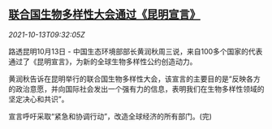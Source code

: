 <!--1634119262000-->
[联合国生物多样性大会通过《昆明宣言》](https://cn.reuters.com/article/un-biodiversity-kunming-1013-wedn-idCNKBS2H30RJ)
------

<div><i>2021-10-13T09:32:05Z</i></div><p>路透昆明10月13日 - 中国生态环境部部长黄润秋周三说，来自100多个国家的代表通过了《昆明宣言》，为新的全球生物多样性公约创造动力。</p><p>黄润秋告诉在昆明举行的联合国生物多样性大会，该宣言的主要目的是“反映各方的政治意愿，并向国际社会发出一个强有力的信息，表明我们在生物多样性领域的坚定决心和共识”。</p><p>宣言呼吁采取“紧急和协调行动”，改造全球经济的所有部门。(完)</p>
